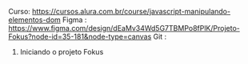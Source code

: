 Curso: https://cursos.alura.com.br/course/javascript-manipulando-elementos-dom
Figma : https://www.figma.com/design/dEaMv34Wd5G7TBMPo8fPlK/Projeto-Fokus?node-id=35-181&node-type=canvas 
Git : 

1. Iniciando o projeto Fokus